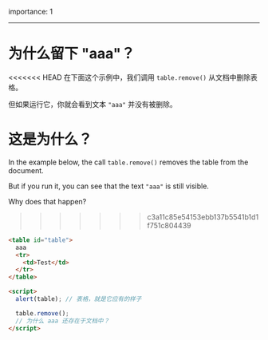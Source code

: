 importance: 1

---

# 为什么留下 "aaa"？

<<<<<<< HEAD
在下面这个示例中，我们调用 `table.remove()` 从文档中删除表格。

但如果运行它，你就会看到文本 `"aaa"` 并没有被删除。

这是为什么？
=======
In the example below, the call `table.remove()` removes the table from the document.

But if you run it, you can see that the text `"aaa"` is still visible.

Why does that happen?
>>>>>>> c3a11c85e54153ebb137b5541b1d1f751c804439

```html height=100 run
<table id="table">
  aaa
  <tr>
    <td>Test</td>
  </tr>
</table>

<script>
  alert(table); // 表格，就是它应有的样子

  table.remove();
  // 为什么 aaa 还存在于文档中？
</script>
```

